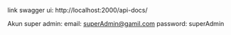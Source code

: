 link swagger ui:
http://localhost:2000/api-docs/

Akun super admin:
email: superAdmin@gamil.com
password: superAdmin
